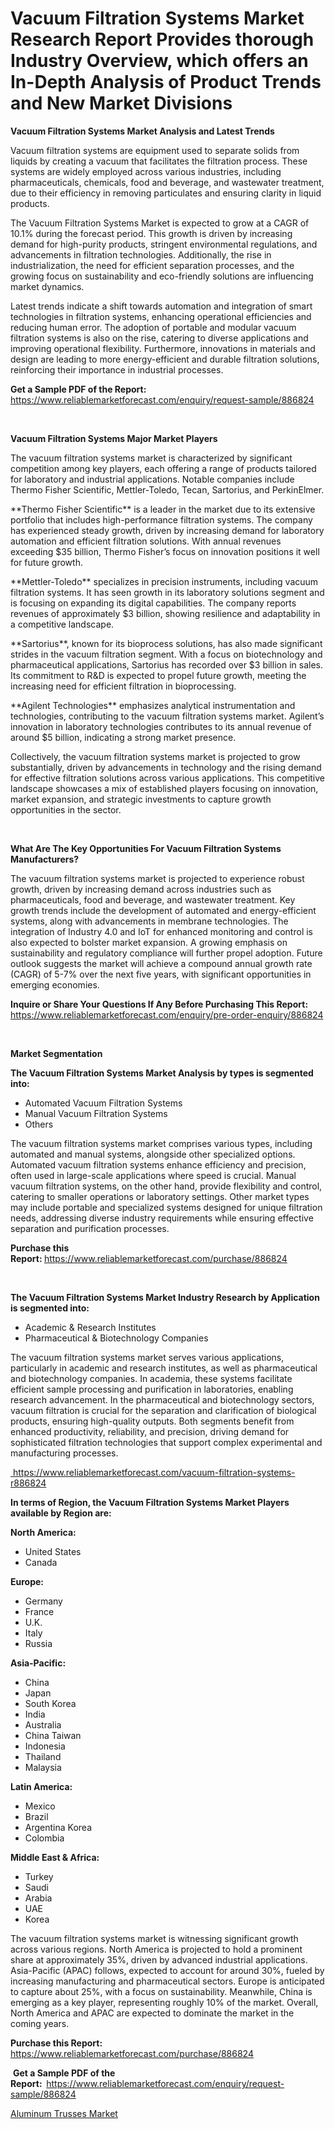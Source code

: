 <p><h1>Vacuum Filtration Systems Market Research Report Provides thorough Industry Overview, which offers an In-Depth Analysis of Product Trends and New Market Divisions</h1></p><p><strong>Vacuum Filtration Systems Market Analysis and Latest Trends</strong></p>
<p><p>Vacuum filtration systems are equipment used to separate solids from liquids by creating a vacuum that facilitates the filtration process. These systems are widely employed across various industries, including pharmaceuticals, chemicals, food and beverage, and wastewater treatment, due to their efficiency in removing particulates and ensuring clarity in liquid products.</p><p>The Vacuum Filtration Systems Market is expected to grow at a CAGR of 10.1% during the forecast period. This growth is driven by increasing demand for high-purity products, stringent environmental regulations, and advancements in filtration technologies. Additionally, the rise in industrialization, the need for efficient separation processes, and the growing focus on sustainability and eco-friendly solutions are influencing market dynamics. </p><p>Latest trends indicate a shift towards automation and integration of smart technologies in filtration systems, enhancing operational efficiencies and reducing human error. The adoption of portable and modular vacuum filtration systems is also on the rise, catering to diverse applications and improving operational flexibility. Furthermore, innovations in materials and design are leading to more energy-efficient and durable filtration solutions, reinforcing their importance in industrial processes.</p></p>
<p><strong>Get a Sample PDF of the Report:&nbsp;</strong> <a href="https://www.reliablemarketforecast.com/enquiry/request-sample/886824?utm_campaign=2479&utm_medium=2&utm_source=Github&utm_content=ia&utm_term=08042025&utm_id=vacuum-filtration-systems">https://www.reliablemarketforecast.com/enquiry/request-sample/886824</a></p>
<p>&nbsp;</p>
<p><strong>Vacuum Filtration Systems Major Market Players</strong></p>
<p><p>The vacuum filtration systems market is characterized by significant competition among key players, each offering a range of products tailored for laboratory and industrial applications. Notable companies include Thermo Fisher Scientific, Mettler-Toledo, Tecan, Sartorius, and PerkinElmer.</p><p>**Thermo Fisher Scientific** is a leader in the market due to its extensive portfolio that includes high-performance filtration systems. The company has experienced steady growth, driven by increasing demand for laboratory automation and efficient filtration solutions. With annual revenues exceeding $35 billion, Thermo Fisher’s focus on innovation positions it well for future growth.</p><p>**Mettler-Toledo** specializes in precision instruments, including vacuum filtration systems. It has seen growth in its laboratory solutions segment and is focusing on expanding its digital capabilities. The company reports revenues of approximately $3 billion, showing resilience and adaptability in a competitive landscape.</p><p>**Sartorius**, known for its bioprocess solutions, has also made significant strides in the vacuum filtration segment. With a focus on biotechnology and pharmaceutical applications, Sartorius has recorded over $3 billion in sales. Its commitment to R&D is expected to propel future growth, meeting the increasing need for efficient filtration in bioprocessing.</p><p>**Agilent Technologies** emphasizes analytical instrumentation and technologies, contributing to the vacuum filtration systems market. Agilent’s innovation in laboratory technologies contributes to its annual revenue of around $5 billion, indicating a strong market presence.</p><p>Collectively, the vacuum filtration systems market is projected to grow substantially, driven by advancements in technology and the rising demand for effective filtration solutions across various applications. This competitive landscape showcases a mix of established players focusing on innovation, market expansion, and strategic investments to capture growth opportunities in the sector.</p></p>
<p>&nbsp;</p>
<p><strong>What Are The Key Opportunities For Vacuum Filtration Systems Manufacturers?</strong></p>
<p><p>The vacuum filtration systems market is projected to experience robust growth, driven by increasing demand across industries such as pharmaceuticals, food and beverage, and wastewater treatment. Key growth trends include the development of automated and energy-efficient systems, along with advancements in membrane technologies. The integration of Industry 4.0 and IoT for enhanced monitoring and control is also expected to bolster market expansion. A growing emphasis on sustainability and regulatory compliance will further propel adoption. Future outlook suggests the market will achieve a compound annual growth rate (CAGR) of 5-7% over the next five years, with significant opportunities in emerging economies.</p></p>
<p><strong>Inquire or Share Your Questions If Any Before Purchasing This Report:</strong> <a href="https://www.reliablemarketforecast.com/enquiry/pre-order-enquiry/886824?utm_campaign=2479&utm_medium=2&utm_source=Github&utm_content=ia&utm_term=08042025&utm_id=vacuum-filtration-systems">https://www.reliablemarketforecast.com/enquiry/pre-order-enquiry/886824</a></p>
<p>&nbsp;</p>
<p><strong>Market Segmentation</strong></p>
<p><strong>The Vacuum Filtration Systems Market Analysis by types is segmented into:</strong></p>
<p><ul><li>Automated Vacuum Filtration Systems</li><li>Manual Vacuum Filtration Systems</li><li>Others</li></ul></p>
<p><p>The vacuum filtration systems market comprises various types, including automated and manual systems, alongside other specialized options. Automated vacuum filtration systems enhance efficiency and precision, often used in large-scale applications where speed is crucial. Manual vacuum filtration systems, on the other hand, provide flexibility and control, catering to smaller operations or laboratory settings. Other market types may include portable and specialized systems designed for unique filtration needs, addressing diverse industry requirements while ensuring effective separation and purification processes.</p></p>
<p><strong>Purchase this Report:&nbsp;</strong><a href="https://www.reliablemarketforecast.com/purchase/886824?utm_campaign=2479&utm_medium=2&utm_source=Github&utm_content=ia&utm_term=08042025&utm_id=vacuum-filtration-systems">https://www.reliablemarketforecast.com/purchase/886824</a></p>
<p>&nbsp;</p>
<p><strong>The Vacuum Filtration Systems Market Industry Research by Application is segmented into:</strong></p>
<p><ul><li>Academic & Research Institutes</li><li>Pharmaceutical & Biotechnology Companies</li></ul></p>
<p><p>The vacuum filtration systems market serves various applications, particularly in academic and research institutes, as well as pharmaceutical and biotechnology companies. In academia, these systems facilitate efficient sample processing and purification in laboratories, enabling research advancement. In the pharmaceutical and biotechnology sectors, vacuum filtration is crucial for the separation and clarification of biological products, ensuring high-quality outputs. Both segments benefit from enhanced productivity, reliability, and precision, driving demand for sophisticated filtration technologies that support complex experimental and manufacturing processes.</p></p>
<p><a href="https://www.reliablemarketforecast.com/vacuum-filtration-systems-r886824?utm_campaign=2479&utm_medium=2&utm_source=Github&utm_content=ia&utm_term=08042025&utm_id=vacuum-filtration-systems">&nbsp;https://www.reliablemarketforecast.com/vacuum-filtration-systems-r886824</a></p>
<p><strong>In terms of Region, the Vacuum Filtration Systems Market Players available by Region are:</strong></p>
<p>
    <p> <strong> North America: </strong>
        <ul>
            <li>United States</li>
            <li>Canada</li>
        </ul>
        </p> 
    <p> <strong> Europe: </strong>
        <ul>
            <li>Germany</li>
            <li>France</li>
            <li>U.K.</li>
            <li>Italy</li>
            <li>Russia</li>
        </ul>
        </p> 
    <p> <strong> Asia-Pacific: </strong>
        <ul>
            <li>China</li>
            <li>Japan</li>
            <li>South Korea</li>
            <li>India</li>
            <li>Australia</li>
            <li>China Taiwan</li>
            <li>Indonesia</li>
            <li>Thailand</li>
            <li>Malaysia</li>
        </ul>
        </p> 
    <p> <strong> Latin America: </strong>
        <ul>
            <li>Mexico</li>
            <li>Brazil</li>
            <li>Argentina Korea</li>
            <li>Colombia</li>
        </ul>
        </p> 
    <p> <strong> Middle East & Africa: </strong>
        <ul>
            <li>Turkey</li>
            <li>Saudi</li>
            <li>Arabia</li>
            <li>UAE</li>
            <li>Korea</li>
        </ul>
    </p>
    </p>
<p><p>The vacuum filtration systems market is witnessing significant growth across various regions. North America is projected to hold a prominent share at approximately 35%, driven by advanced industrial applications. Asia-Pacific (APAC) follows, expected to account for around 30%, fueled by increasing manufacturing and pharmaceutical sectors. Europe is anticipated to capture about 25%, with a focus on sustainability. Meanwhile, China is emerging as a key player, representing roughly 10% of the market. Overall, North America and APAC are expected to dominate the market in the coming years.</p></p>
<p><strong>Purchase this Report: </strong><a href="https://www.reliablemarketforecast.com/purchase/886824?utm_campaign=2479&utm_medium=2&utm_source=Github&utm_content=ia&utm_term=08042025&utm_id=vacuum-filtration-systems">https://www.reliablemarketforecast.com/purchase/886824</a></p>
<p>&nbsp;<strong>Get a Sample PDF of the Report:&nbsp;&nbsp;</strong><a href="https://www.reliablemarketforecast.com/enquiry/request-sample/886824?utm_campaign=2479&utm_medium=2&utm_source=Github&utm_content=ia&utm_term=08042025&utm_id=vacuum-filtration-systems">https://www.reliablemarketforecast.com/enquiry/request-sample/886824</a></p>
<p><strong></strong></p>
<p><p><a href="https://github.com/rakowpleetj1/Market-Research-Report-List-1/blob/main/aluminum-trusses-market.md?utm_campaign=2479&utm_medium=2&utm_source=Github&utm_content=ia&utm_term=08042025&utm_id=vacuum-filtration-systems">Aluminum Trusses Market</a></p></p>